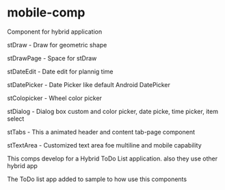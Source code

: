 # mobile-comp

Component for hybrid application

stDraw          -    Draw for geometric shape

stDrawPage      -    Space for stDraw

stDateEdit      -    Date edit for plannig time 

stDatePicker    -    Date Picker like default Android DatePicker

stColopicker    -    Wheel color picker

stDialog        -    Dialog box custom and color picker, date picke, time picker, item select 

stTabs          -    This a animated header and content tab-page component 

stTextArea      -    Customized text area foe multiline and mobile capability


This comps develop for a Hybrid ToDo List application.
also they use other hybrid app

The ToDo list app added to sample to how use this components
